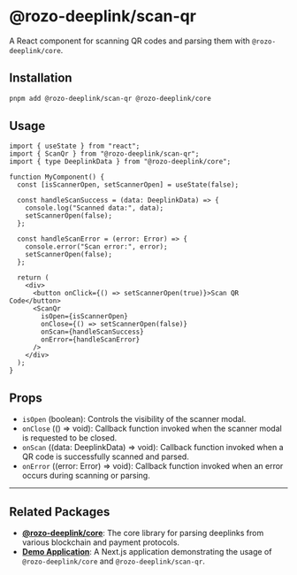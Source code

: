 # @rozo-deeplink/scan-qr

A React component for scanning QR codes and parsing them with `@rozo-deeplink/core`.

## Installation

```bash
pnpm add @rozo-deeplink/scan-qr @rozo-deeplink/core
```

## Usage

```tsx
import { useState } from "react";
import { ScanQr } from "@rozo-deeplink/scan-qr";
import { type DeeplinkData } from "@rozo-deeplink/core";

function MyComponent() {
  const [isScannerOpen, setScannerOpen] = useState(false);

  const handleScanSuccess = (data: DeeplinkData) => {
    console.log("Scanned data:", data);
    setScannerOpen(false);
  };

  const handleScanError = (error: Error) => {
    console.error("Scan error:", error);
    setScannerOpen(false);
  };

  return (
    <div>
      <button onClick={() => setScannerOpen(true)}>Scan QR Code</button>
      <ScanQr
        isOpen={isScannerOpen}
        onClose={() => setScannerOpen(false)}
        onScan={handleScanSuccess}
        onError={handleScanError}
      />
    </div>
  );
}
```

## Props

- `isOpen` (boolean): Controls the visibility of the scanner modal.
- `onClose` (() => void): Callback function invoked when the scanner modal is requested to be closed.
- `onScan` ((data: DeeplinkData) => void): Callback function invoked when a QR code is successfully scanned and parsed.
- `onError` ((error: Error) => void): Callback function invoked when an error occurs during scanning or parsing.

---

## Related Packages

- **[@rozo-deeplink/core](../core)**: The core library for parsing deeplinks from various blockchain and payment protocols.
- **[Demo Application](../../apps/demo)**: A Next.js application demonstrating the usage of `@rozo-deeplink/core` and `@rozo-deeplink/scan-qr`. 